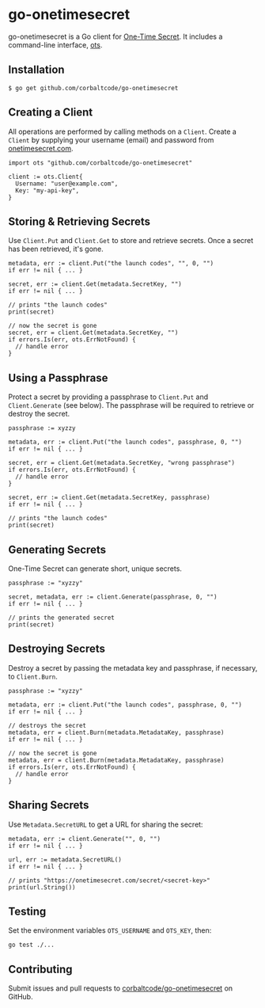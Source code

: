 # go-onetimesecret

go-onetimesecret is a Go client for [One-Time Secret](https://onetimesecret.com). It includes a command-line interface, [ots](https://github.com/corbaltcode/go-onetimesecret/tree/main/cmd/ots).

## Installation

```
$ go get github.com/corbaltcode/go-onetimesecret
```

## Creating a Client

All operations are performed by calling methods on a `Client`. Create a `Client` by supplying your username (email) and password from [onetimesecret.com](https://onetimesecret.com).

```
import ots "github.com/corbaltcode/go-onetimesecret"

client := ots.Client{
  Username: "user@example.com",
  Key: "my-api-key",
}
```

## Storing & Retrieving Secrets

Use `Client.Put` and `Client.Get` to store and retrieve secrets. Once a secret has been retrieved, it's gone.

```
metadata, err := client.Put("the launch codes", "", 0, "")
if err != nil { ... }

secret, err := client.Get(metadata.SecretKey, "")
if err != nil { ... }

// prints "the launch codes"
print(secret)

// now the secret is gone
secret, err = client.Get(metadata.SecretKey, "")
if errors.Is(err, ots.ErrNotFound) {
  // handle error
}
```

## Using a Passphrase

Protect a secret by providing a passphrase to `Client.Put` and `Client.Generate` (see below). The passphrase will be required to retrieve or destroy the secret.

```
passphrase := xyzzy

metadata, err := client.Put("the launch codes", passphrase, 0, "")
if err != nil { ... }

secret, err = client.Get(metadata.SecretKey, "wrong passphrase")
if errors.Is(err, ots.ErrNotFound) {
  // handle error
}

secret, err := client.Get(metadata.SecretKey, passphrase)
if err != nil { ... }

// prints "the launch codes"
print(secret)
```

## Generating Secrets

One-Time Secret can generate short, unique secrets.

```
passphrase := "xyzzy"

secret, metadata, err := client.Generate(passphrase, 0, "")
if err != nil { ... }

// prints the generated secret
print(secret)
```

## Destroying Secrets

Destroy a secret by passing the metadata key and passphrase, if necessary, to `Client.Burn`.

```
passphrase := "xyzzy"

metadata, err := client.Put("the launch codes", passphrase, 0, "")
if err != nil { ... }

// destroys the secret
metadata, err = client.Burn(metadata.MetadataKey, passphrase)
if err != nil { ... }

// now the secret is gone
metadata, err = client.Burn(metadata.MetadataKey, passphrase)
if errors.Is(err, ots.ErrNotFound) {
  // handle error
}
```

## Sharing Secrets

Use `Metadata.SecretURL` to get a URL for sharing the secret:

```
metadata, err := client.Generate("", 0, "")
if err != nil { ... }

url, err := metadata.SecretURL()
if err != nil { ... }

// prints "https://onetimesecret.com/secret/<secret-key>"
print(url.String())
```

## Testing

Set the environment variables `OTS_USERNAME` and `OTS_KEY`, then:

```
go test ./...
```

## Contributing

Submit issues and pull requests to [corbaltcode/go-onetimesecret](https://github.com/corbaltcode/go-onetimesecret) on GitHub.
